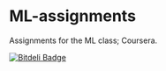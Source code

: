 ML-assignments
==============

Assignments for the ML class; Coursera. 


[![Bitdeli Badge](https://d2weczhvl823v0.cloudfront.net/Dawny33/ml-assignments/trend.png)](https://bitdeli.com/free "Bitdeli Badge")
